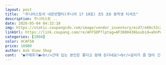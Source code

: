 ```yaml
---
layout: post 
title:  "주니어스토리 네온반팔티(주니어 17 19호) 초5 초6 중학생 티셔츠" 
description: 주니어스토 ..
date: 2020-05-04 04:32:18 
img: https://static.coupangcdn.com/image/vendor_inventory/ecd7/e60c53c2c7af8d3b02cef5279f5d7228a8877ea4799b429ec2772cbf095e.jpg 
linkUrl: https://link.coupang.com/re/AFFSDP?lptag=AF3600438&subid=ahnPublicAsk&pageKey=1304248376&itemId=2318836552&vendorItemId=70315531065&traceid=V0-113-5f2bafa6093da7d4 
categories: [1004] 
color: 4CAF50 
price: 10900 
author: Ask View Shop 
cont:  "●구매후기●<br/>근데 입는 본인은 좋다고 맘에 든다네요!<br/>길이가 좀 많이 긴듯한데 미니스커트 느낌?<br/>박스핏으로 입기 좋다고 하네요<br/>아직도 커보이기는 하는데 애가 맘에 든다니 반품은 못 하겠네요<br/>여유입게 아들 잘입어요 가격도 저렴하고 옷디자인도 예뻐요<br/>초 6  여아가 골랐네요  키 145에  36kg  인데 넘 커서 반품 할까고민했는데 하나 건조기에 돌려 보고 입으니 전체길이가 좀 줄어서  입는다고 하네요 소매는 팔꿈치 있는곳 까지 내려 오네요<br/>키159 몸무게40<br/>" 
---
```

